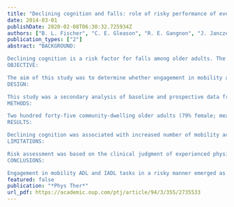 ```yaml
---
title: "Declining cognition and falls: role of risky performance of everyday mobility activities"
date: 2014-03-01
publishDate: 2020-02-08T06:30:32.725934Z
authors: ["B. L. Fischer", "C. E. Gleason", "R. E. Gangnon", "J. Janczewski", "T. Shea", "J. E. Mahoney"]
publication_types: ["2"]
abstract: "BACKGROUND:

Declining cognition is a risk factor for falls among older adults. The extent to which impaired judgment in performance of daily activities increases fall risk is unclear.
OBJECTIVE:

The aim of this study was to determine whether engagement in mobility activities in a risky manner explains the association between declining cognition and rate of falls.
DESIGN:

This study was a secondary analysis of baseline and prospective data from older adults enrolled in the intervention arm of a randomized clinical trial.
METHODS:

Two hundred forty-five community-dwelling older adults (79% female; mean age=79 years, SD=8.0) who were at risk for falls received physical, cognitive, and functional evaluations. Cognition was assessed with the Short Portable Mental Status Questionnaire (SPMSQ). Using interview and in-home assessment data, physical therapists determined whether participants were at risk for falls when performing mobility-related activities of daily living (ADL) and instrumental ADL (IADL). Falls were measured prospectively for 1 year using monthly falls diaries.
RESULTS:

Declining cognition was associated with increased number of mobility activities designated as risky (1.5% of mobility activities performed in a risky manner per SPMSQ point) and with increased rate of falls (rate ratio=1.16 for each unit change in SPMSQ score). Risky performance of mobility activities mediated the relationship between cognition and rate of falls.
LIMITATIONS:

Risk assessment was based on the clinical judgment of experienced physical therapists. Cognition was measured with a relatively insensitive instrument, and only selected mobility activities were evaluated.
CONCLUSIONS:

Engagement in mobility ADL and IADL tasks in a risky manner emerged as a link between declining cognition and increased number of falls, suggesting a mechanism through which the rate of falls may increase. Specifically, declining cognition is associated with performance of mobility activities in an unsafe manner, thereby increasing the risk for falls."
featured: false
publication: "*Phys Ther*"
url_pdf: https://academic.oup.com/ptj/article/94/3/355/2735533
---
```


